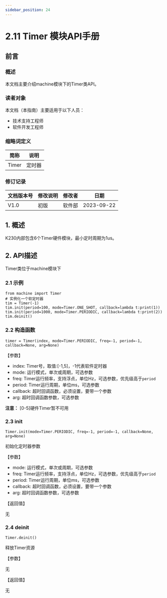 ```yaml
---
sidebar_position: 24
---
```

# 2.11 Timer 模块API手册

## 前言

### 概述

本文档主要介绍machine模块下的Timer类API。

### 读者对象

本文档（本指南）主要适用于以下人员：

- 技术支持工程师
- 软件开发工程师

### 缩略词定义

| 简称  | 说明   |
| ----- | ------ |
| Timer | 定时器 |

### 修订记录

| 文档版本号 | 修改说明 | 修改者 | 日期       |
| ---------- | -------- | ------ | ---------- |
| V1.0       | 初版     | 软件部 | 2023-09-22 |

## 1. 概述

K230内部包含6个Timer硬件模块，最小定时周期为1us。

## 2. API描述

Timer类位于machine模块下

### 2.1 示例

```
from machine import Timer
# 实例化一个软定时器
tim = Timer(-1)
tim.init(period=100, mode=Timer.ONE_SHOT, callback=lambda t:print(1))
tim.init(period=1000, mode=Timer.PERIODIC, callback=lambda t:print(2))
tim.deinit()
```



### 2.2 构造函数

```
timer = Timer(index, mode=Timer.PERIODIC, freq=-1, period=-1, callback=None, arg=None)
```



【参数】

- index: Timer号，取值:[-1,5]，-1代表软件定时器
- mode: 运行模式，单次或周期，可选参数
- freq: Timer运行频率，支持浮点，单位Hz，可选参数，优先级高于`period`
- period: Timer运行周期，单位ms，可选参数
- callback: 超时回调函数，必须设置，要带一个参数
- arg: 超时回调函数参数，可选参数

**注意：** [0-5]硬件Timer暂不可用

### 2.3 init

```
Timer.init(mode=Timer.PERIODIC, freq=-1, period=-1, callback=None, arg=None)
```



初始化定时器参数

【参数】

- mode: 运行模式，单次或周期，可选参数
- freq: Timer运行频率，支持浮点，单位Hz，可选参数，优先级高于`period`
- period: Timer运行周期，单位ms，可选参数
- callback: 超时回调函数，必须设置，要带一个参数
- arg: 超时回调函数参数，可选参数

【返回值】

无

### 2.4 deinit

```
Timer.deinit()
```



释放Timer资源

【参数】

无

【返回值】

无